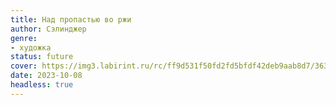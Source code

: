 ```yaml
---
title: Над пропастью во ржи
author: Сэлинджер
genre:
- художка
status: future
cover: https://img3.labirint.ru/rc/ff9d531f50fd2fd5bfdf42deb9aab8d7/363x561q80/books82/812723/cover.jpg?1625722150
date: 2023-10-08
headless: true
---
```


